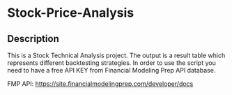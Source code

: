 # Stock-Price-Analysis
## Description
This is a Stock Technical Analysis project. The output is a result table which represents different backtesting strategies.  In order to use the script you need to have a free API KEY from Financial Modeling Prep API database.

FMP API: https://site.financialmodelingprep.com/developer/docs
